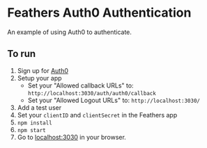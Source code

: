 # Feathers Auth0 Authentication

An example of using Auth0 to authenticate.

## To run

1. Sign up for [Auth0](https://auth0.com/)
2. Setup your app
    - Set your "Allowed callback URLs" to: `http://localhost:3030/auth/auth0/callback`
    - Set your "Allowed Logout URLs" to: `http://localhost:3030/`
3. Add a test user
4. Set your `clientID` and `clientSecret` in the Feathers app
5. `npm install`
6. `npm start`
7. Go to [localhost:3030](http://localhost:3030) in your browser.